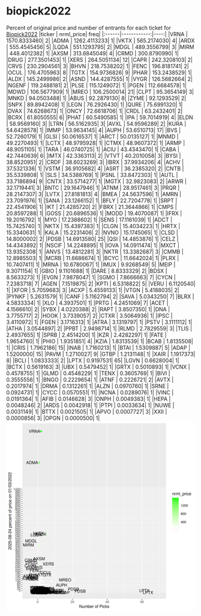 # biopick2022
Percent of original price and number of entrants for each ticket for [Biopick2022](https://twitter.com/hashtag/Biopick2022)
|ticker |   nrml_price| freq|
|:------|------------:|----:|
|VRNA   | 1570.8333460|    2|
|ADMA   | 1262.4113233|    1|
|VKTX   |  565.2174030|    4|
|ARDX   |  555.4545456|    5|
|LQDA   |  551.1293795|    2|
|MDGL   |  489.3556799|    3|
|MIRM   |  448.4012382|    1|
|AXSM   |  313.6845049|    4|
|CRMD   |  300.8790990|    1|
|DRUG   |  277.3501453|    1|
|XERS   |  264.5051134|   12|
|CAPR   |  242.3208103|    2|
|CRVS   |  230.2904561|    3|
|BHVN   |  218.7538202|    1|
|FENC   |  196.8181741|    2|
|OCUL   |  176.4705963|    8|
|TGTX   |  154.9736826|    9|
|PHAR   |  153.2438529|    1|
|ALDX   |  145.2499986|    2|
|ASND   |  144.4287555|    1|
|VYGR   |  126.5682664|    2|
|NGENF  |  119.2488181|    2|
|PLSE   |  115.1249072|    1|
|PGEN   |  112.6684578|    1|
|MDWD   |  106.5677909|    1|
|MREO   |  106.2500014|   21|
|CLPT   |   95.3654149|    3|
|MNKD   |   94.0503488|    1|
|ABUS   |   92.2879130|    8|
|ZYME   |   92.1293529|    2|
|SNPX   |   89.8942408|    1|
|LEGN   |   76.2926430|    1|
|QURE   |   75.6991320|    1|
|DVAX   |   74.6268673|    1|
|ONCY   |   72.6618706|    1|
|CRDL   |   63.2432401|    2|
|BCRX   |   61.8050555|    6|
|PHAT   |   60.5490585|    1|
|IPA    |   59.7014919|    4|
|ELDN   |   58.9569160|    3|
|LTRN   |   56.5162935|    3|
|AVXL   |   54.9596289|    2|
|KURA   |   54.6428578|    1|
|IMMP   |   53.9634145|    4|
|AUPH   |   53.6510713|   17|
|BVS    |   52.7260179|    1|
|GLSI   |   50.0616537|    1|
|ARCT   |   50.0135127|    1|
|MNMD   |   49.2270493|    1|
|LCTX   |   48.9795928|    1|
|CTMX   |   48.9607372|    1|
|ARMP   |   48.9051105|    1|
|TARA   |   46.0740725|    1|
|ACIU   |   43.4343470|    1|
|CABA   |   42.7440639|    6|
|IMTX   |   42.3363113|    2|
|VTVT   |   40.2010058|    3|
|BYSI   |   38.8520951|    2|
|CRDF   |   38.6023269|    3|
|IBRX   |   37.9934206|    4|
|ACHV   |   37.5321336|    1|
|VSTM   |   36.9105682|    4|
|ASRT   |   36.2385320|    2|
|CNTB   |   35.5339808|    1|
|SLS    |   34.5388769|    1|
|PSNL   |   33.8472303|    1|
|AUTL   |   33.7186894|    9|
|CNTX   |   33.5714277|    1|
|MGTX   |   32.9823083|    2|
|ARWR   |   32.1719441|    3|
|BNTC   |   29.1647946|    1|
|ATNM   |   28.9517461|    3|
|PRQR   |   28.2147307|    3|
|LVTX   |   27.8181813|    4|
|BMEA   |   24.5637596|    1|
|AMRN   |   23.7091976|    1|
|SANA   |   23.1266152|    1|
|BFLY   |   22.7204778|    1|
|SRPT   |   22.4541906|    1|
|IKT    |   21.4285720|    2|
|FBRX   |   21.3644866|    1|
|CMPS   |   20.8597288|    1|
|GOSS   |   20.6896536|    1|
|MODD   |   19.4070087|    1|
|IFRX   |   19.2016792|    1|
|MYO    |   17.2388602|    1|
|SENS   |   17.1161039|    1|
|ADCT   |   15.7425740|    1|
|NKTX   |   15.4397383|    1|
|CLGN   |   15.4034223|    1|
|HRTX   |   15.3340631|    1|
|KALA   |   15.2231406|    2|
|NVNO   |   15.1745065|    1|
|CLSD   |   14.8000002|    2|
|PDSB   |   14.6913580|   25|
|QSI    |   14.4853876|    1|
|CELZ   |   14.4343892|    1|
|NSCIF  |   14.2248895|    1|
|IOVA   |   14.0911474|    1|
|MXCT   |   13.9352308|    1|
|ANVS   |   13.4812281|    3|
|NKTR   |   13.3382687|    3|
|CMMB   |   12.8985503|    1|
|MCRB   |   11.6686674|    1|
|BCYC   |   11.6642024|    1|
|PLRX   |   10.7407411|    1|
|MRNA   |   10.6780067|    1|
|IMUX   |    9.9268549|    5|
|MEIP   |    9.3071154|    1|
|GBIO   |    9.1101688|    1|
|DARE   |    8.8333329|    2|
|BDSX   |    8.5633273|    1|
|EVGN   |    7.9878047|    1|
|SGMO   |    7.8666663|    7|
|CYCN   |    7.2383718|    7|
|AGEN   |    7.1519875|    2|
|KPTI   |    6.5318822|    5|
|VERU   |    6.1120540|    1|
|XFOR   |    5.7059683|    3|
|ACXP   |    5.4559133|    1|
|VTGN   |    5.4188035|    2|
|PYNKF  |    5.2631579|    1|
|CANF   |    5.1162794|    2|
|SAVA   |    5.0343250|    7|
|BLRX   |    4.5833334|    1|
|XLO    |    4.3937501|    1|
|PRTG   |    4.2451069|    7|
|ACET   |    4.1566610|    2|
|SYBX   |    4.0220388|    2|
|RAPT   |    3.8507350|    1|
|DNA    |    3.7755717|    2|
|HOOK   |    3.7339057|    2|
|CTXR   |    3.5064936|    1|
|IPSC   |    3.4110972|    1|
|FGEN   |    3.1716313|    1|
|ATRA   |    3.1319797|    1|
|PSTV   |    3.1111112|    1|
|ATHA   |    3.0544897|    2|
|PPBT   |    2.9498714|    1|
|RLMD   |    2.7829559|    3|
|TLIS   |    2.4937655|    1|
|SPRB   |    2.4514200|    1|
|KZR    |    2.4282297|    1|
|FATE   |    1.9654760|    1|
|PHIO   |    1.9351851|    4|
|KZIA   |    1.8313539|    1|
|BCAB   |    1.8135508|    1|
|CRIS   |    1.7962186|   15|
|INAB   |    1.7160213|    1|
|BTAI   |    1.5309887|    5|
|ADAP   |    1.5200000|   15|
|PAVM   |    1.2710027|    9|
|GTBP   |    1.2131148|    1|
|XAIR   |    1.1917373|    8|
|BCLI   |    1.0833333|    2|
|LPTX   |    0.9197531|   65|
|LGVN   |    0.6628004|    1|
|BCTX   |    0.5619163|    3|
|UBX    |    0.5479452|    1|
|GRTX   |    0.5010893|    1|
|VCNX   |    0.4578755|    1|
|GLMD   |    0.4548229|    1|
|TENX   |    0.3605769|    1|
|BIVI   |    0.3555556|    1|
|BNGO   |    0.2229654|    1|
|ATNF   |    0.2226721|    2|
|AVTX   |    0.2017974|    1|
|DRMA   |    0.1312261|    1|
|ALZN   |    0.0970760|    1|
|SRNE   |    0.0924731|    1|
|CYCC   |    0.0570551|   11|
|NCNA   |    0.0289076|    1|
|VINC   |    0.0191364|    1|
|AFIB   |    0.0146628|    3|
|ONPH   |    0.0049383|    1|
|HEPA   |    0.0048246|    2|
|ARDS   |    0.0042918|    1|
|PTPI   |    0.0033634|    1|
|NUWE   |    0.0031149|    1|
|BTTX   |    0.0021505|    1|
|APVO   |    0.0007727|    3|
|XXII   |    0.0000856|    3|
|OPGN   |    0.0000500|    1|
![retvspicks](biopicks.png?raw=true)
